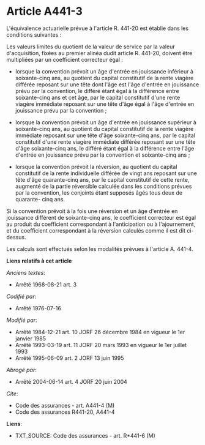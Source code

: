 # Article A441-3

L'équivalence actuarielle prévue à l'article R. 441-20 est établie dans les conditions suivantes :

Les valeurs limites du quotient de la valeur de service par la valeur d'acquisition, fixées au premier alinéa dudit article
R. 441-20, doivent être multipliées par un coefficient correcteur égal :

- lorsque la convention prévoit un âge d'entrée en jouissance inférieur à soixante-cinq ans, au quotient du capital
constitutif de la rente viagère différée reposant sur une tête dont l'âge est l'âge d'entrée en jouissance prévu par la
convention, le différé étant égal à la différence entre soixante-cinq ans et cet âge, par le capital constitutif d'une rente
viagère immédiate reposant sur une tête d'âge égal à l'âge d'entrée en jouissance prévu par la convention ;

- lorsque la convention prévoit un âge d'entrée en jouissance supérieur à soixante-cinq ans, au quotient du capital
constitutif de la rente viagère immédiate reposant sur une tête d'âge soixante-cinq ans, par le capital constitutif d'une
rente viagère immédiate différée reposant sur une tête d'âge soixante-cinq ans, le différé étant égal à la différence entre
l'âge d'entrée en jouissance prévu par la convention et soixante-cinq ans ;

- lorsque la convention prévoit la réversion, au quotient du capital constitutif de la rente individuelle différée de vingt
ans reposant sur une tête d'âge quarante-cinq ans, par le capital constitutif de cette rente, augmenté de la partie
réversible calculée dans les conditions prévues par la convention, les conjoints étant supposés âgés tous deux de quarante-
cinq ans.

Si la convention prévoit à la fois une réversion et un âge d'entrée en jouissance différent de soixante-cinq ans, le
coefficient correcteur est égal au produit du coefficient correspondant à l'anticipation ou à l'ajournement, et du
coefficient correspondant à la réversion calculés comme il est dit ci-dessus.

Les calculs sont effectués selon les modalités prévues à l'article A. 441-4.

**Liens relatifs à cet article**

_Anciens textes_:

  - Arrêté 1968-08-21 art. 3

_Codifié par_:

  - Arrêté 1976-07-16

_Modifié par_:

  - Arrêté 1984-12-21 art. 10 JORF 26 décembre 1984 en vigueur le 1er janvier 1985
  - Arrêté 1993-03-19 art. 11 JORF 20 mars 1993 en vigueur le 1er juillet 1993
  - Arrêté 1995-06-09 art. 2 JORF 13 juin 1995

_Abrogé par_:

  - Arrêté 2004-06-14 art. 4 JORF 20 juin 2004

_Cite_:

  - Code des assurances - art. A441-4 (M)
  - Code des assurances R441-20, A441-4

**Liens**:

  - TXT_SOURCE: Code des assurances - art. R*441-6 (M)
